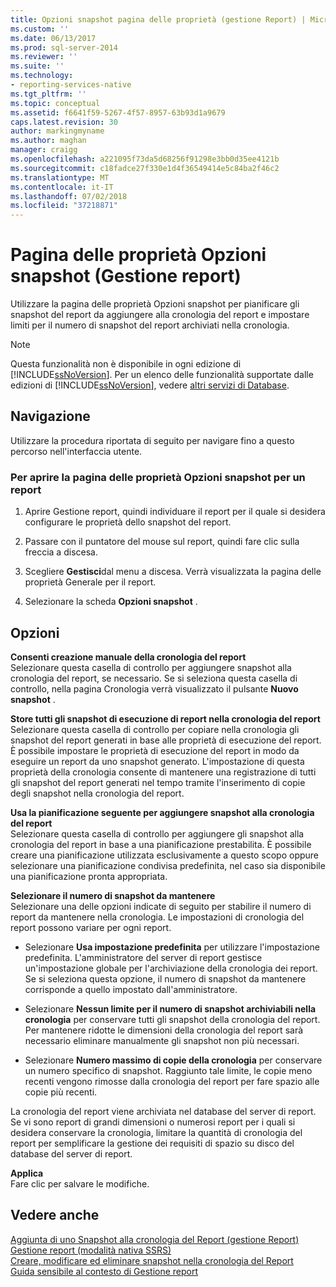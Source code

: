 ```yaml
---
title: Opzioni snapshot pagina delle proprietà (gestione Report) | Microsoft Docs
ms.custom: ''
ms.date: 06/13/2017
ms.prod: sql-server-2014
ms.reviewer: ''
ms.suite: ''
ms.technology:
- reporting-services-native
ms.tgt_pltfrm: ''
ms.topic: conceptual
ms.assetid: f6641f59-5267-4f57-8957-63b93d1a9679
caps.latest.revision: 30
author: markingmyname
ms.author: maghan
manager: craigg
ms.openlocfilehash: a221095f73da5d68256f91298e3bb0d35ee4121b
ms.sourcegitcommit: c18fadce27f330e1d4f36549414e5c84ba2f46c2
ms.translationtype: MT
ms.contentlocale: it-IT
ms.lasthandoff: 07/02/2018
ms.locfileid: "37218871"
---
```

# <a name="snapshot-options-properties-page-report-manager"></a>Pagina delle proprietà Opzioni snapshot (Gestione report)
  Utilizzare la pagina delle proprietà Opzioni snapshot per pianificare gli snapshot del report da aggiungere alla cronologia del report e impostare limiti per il numero di snapshot del report archiviati nella cronologia.  
  
> [!NOTE]  
>  Questa funzionalità non è disponibile in ogni edizione di [!INCLUDE[ssNoVersion](../includes/ssnoversion-md.md)]. Per un elenco delle funzionalità supportate dalle edizioni di [!INCLUDE[ssNoVersion](../includes/ssnoversion-md.md)], vedere [altri servizi di Database](../../2014/getting-started/features-supported-by-the-editions-of-sql-server-2014.md#Add_DBServices).  
  
## <a name="navigation"></a>Navigazione  
 Utilizzare la procedura riportata di seguito per navigare fino a questo percorso nell'interfaccia utente.  
  
### <a name="to-open-the-snapshot-options-properties-page-for-a-report"></a>Per aprire la pagina delle proprietà Opzioni snapshot per un report  
  
1.  Aprire Gestione report, quindi individuare il report per il quale si desidera configurare le proprietà dello snapshot del report.  
  
2.  Passare con il puntatore del mouse sul report, quindi fare clic sulla freccia a discesa.  
  
3.  Scegliere **Gestisci**dal menu a discesa. Verrà visualizzata la pagina delle proprietà Generale per il report.  
  
4.  Selezionare la scheda **Opzioni snapshot** .  
  
## <a name="options"></a>Opzioni  
 **Consenti creazione manuale della cronologia del report**  
 Selezionare questa casella di controllo per aggiungere snapshot alla cronologia del report, se necessario. Se si seleziona questa casella di controllo, nella pagina Cronologia verrà visualizzato il pulsante **Nuovo snapshot** .  
  
 **Store tutti gli snapshot di esecuzione di report nella cronologia del report**  
 Selezionare questa casella di controllo per copiare nella cronologia gli snapshot del report generati in base alle proprietà di esecuzione del report. È possibile impostare le proprietà di esecuzione del report in modo da eseguire un report da uno snapshot generato. L'impostazione di questa proprietà della cronologia consente di mantenere una registrazione di tutti gli snapshot del report generati nel tempo tramite l'inserimento di copie degli snapshot nella cronologia del report.  
  
 **Usa la pianificazione seguente per aggiungere snapshot alla cronologia del report**  
 Selezionare questa casella di controllo per aggiungere gli snapshot alla cronologia del report in base a una pianificazione prestabilita. È possibile creare una pianificazione utilizzata esclusivamente a questo scopo oppure selezionare una pianificazione condivisa predefinita, nel caso sia disponibile una pianificazione pronta appropriata.  
  
 **Selezionare il numero di snapshot da mantenere**  
 Selezionare una delle opzioni indicate di seguito per stabilire il numero di report da mantenere nella cronologia. Le impostazioni di cronologia del report possono variare per ogni report.  
  
-   Selezionare **Usa impostazione predefinita** per utilizzare l'impostazione predefinita. L'amministratore del server di report gestisce un'impostazione globale per l'archiviazione della cronologia dei report. Se si seleziona questa opzione, il numero di snapshot da mantenere corrisponde a quello impostato dall'amministratore.  
  
-   Selezionare **Nessun limite per il numero di snapshot archiviabili nella cronologia** per conservare tutti gli snapshot della cronologia del report. Per mantenere ridotte le dimensioni della cronologia del report sarà necessario eliminare manualmente gli snapshot non più necessari.  
  
-   Selezionare **Numero massimo di copie della cronologia** per conservare un numero specifico di snapshot. Raggiunto tale limite, le copie meno recenti vengono rimosse dalla cronologia del report per fare spazio alle copie più recenti.  
  
 La cronologia del report viene archiviata nel database del server di report. Se vi sono report di grandi dimensioni o numerosi report per i quali si desidera conservare la cronologia, limitare la quantità di cronologia del report per semplificare la gestione dei requisiti di spazio su disco del database del server di report.  
  
 **Applica**  
 Fare clic per salvare le modifiche.  
  
## <a name="see-also"></a>Vedere anche  
 [Aggiunta di uno Snapshot alla cronologia del Report &#40;gestione Report&#41;](report-server/add-a-snapshot-to-report-history-report-manager.md)   
 [Gestione report &#40;modalità nativa SSRS&#41;](../../2014/reporting-services/report-manager-ssrs-native-mode.md)   
 [Creare, modificare ed eliminare snapshot nella cronologia del Report](report-server/create-modify-and-delete-snapshots-in-report-history.md)   
 [Guida sensibile al contesto di Gestione report](../../2014/reporting-services/report-manager-f1-help.md)  
  
  

